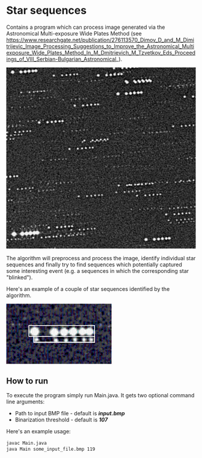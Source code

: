# Star sequences

Contains a program which can process image generated via the Astronomical Multi-exposure Wide Plates Method (see https://www.researchgate.net/publication/276113570_Dimov_D_and_M_Dimitrijevic_Image_Processing_Suggestions_to_Improve_the_Astronomical_Multiexposure_Wide_Plates_Method_In_M_Dmitrievich_M_Tzvetkov_Eds_Proceedings_of_VIII_Serbian-Bulgarian_Astronomical_).

![Sample input image](https://github.com/vladimirmarinov/star_sequences/blob/master/star_sequences_small.png?raw=true)

The algorithm will preprocess and process the image, identify individual star sequences and finally try to find sequences which potentially captured some interesting event (e.g. a sequences in which the corresponding star "blinked").

Here's an example of a couple of star sequences identified by the algorithm.

![enter image description here](https://github.com/vladimirmarinov/star_sequences/blob/master/identified_sequences.png?raw=true)

## How to run
To execute the program simply run Main.java. It gets two optional command line arguments:

 - Path to input BMP file - default is ***input.bmp***
 - Binarization threshold - default is ***107***

Here's an example usage:

    javac Main.java
    java Main some_input_file.bmp 119

